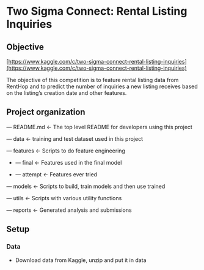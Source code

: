 # Two Sigma Connect: Rental Listing Inquiries
## **Objective**
[https://www.kaggle.com/c/two-sigma-connect-rental-listing-inquiries](https://www.kaggle.com/c/two-sigma-connect-rental-listing-inquiries)

The objective of this competition is to feature rental listing data from RentHop and to predict the number of inquiries a new listing receives based on the listing’s creation date and other features.

## **Project organization**
— README.md  <- The top level README for developers using this project

— data       <- training and test dataset used in this project

— features   <- Scripts to do feature engineering

 + — final   <- Features used in the final model
    
 + — attempt <- Features ever tried
    
— models     <- Scripts to build, train models and then use trained 

— utils      <- Scripts with various utility functions

— reports    <- Generated analysis and submissions

## **Setup**
### Data
- Download data from Kaggle, unzip and put it in data



